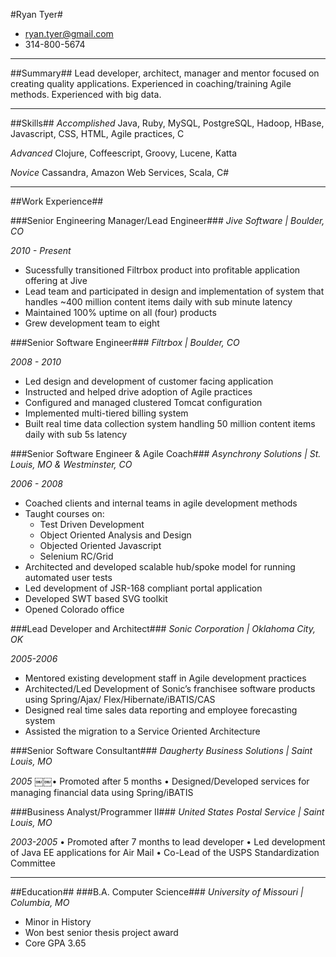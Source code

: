 #Ryan Tyer#
- ryan.tyer@gmail.com
- 314-800-5674

**** 

##Summary##
Lead developer, architect, manager and mentor focused on creating quality applications. Experienced in coaching/training Agile methods. Experienced with big data.

****

##Skills##
*Accomplished* Java, Ruby, MySQL, PostgreSQL, Hadoop, HBase, Javascript, CSS, HTML, Agile practices, C

*Advanced* Clojure, Coffeescript, Groovy, Lucene, Katta

*Novice* Cassandra, Amazon Web Services, Scala, C#

****

##Work Experience##

###Senior Engineering Manager/Lead Engineer###
*Jive Software | Boulder, CO*

*2010 - Present*

- Sucessfully transitioned Filtrbox product into profitable application offering at Jive 
- Lead team and participated in design and implementation of system that handles ~400 million content items daily with sub minute latency
- Maintained 100% uptime on all (four) products
- Grew development team to eight

###Senior Software Engineer###
*Filtrbox | Boulder, CO*

*2008 - 2010*

- Led design and development of customer facing application
- Instructed and helped drive adoption of Agile practices
- Configured and managed clustered Tomcat configuration
- Implemented multi-tiered billing system
- Built real time data collection system handling 50 million content items daily with sub 5s latency

###Senior Software Engineer & Agile Coach###
*Asynchrony Solutions | St. Louis, MO & Westminster, CO*

*2006 - 2008*


- Coached clients and internal teams in agile development methods
- Taught courses on: 
    * Test Driven Development
    * Object Oriented Analysis and Design
    * Objected Oriented Javascript
    * Selenium RC/Grid 
- Architected and developed scalable hub/spoke model for running automated user tests 
- Led development of JSR-168 compliant portal application
- Developed SWT based SVG toolkit
- Opened Colorado office

###Lead Developer and Architect###
*Sonic Corporation | Oklahoma City, OK*

*2005-2006*

- Mentored existing development staff in Agile development practices- Architected/Led Development of Sonic’s franchisee software products using Spring/Ajax/Flex/Hibernate/iBATIS/CAS- Designed real time sales data reporting and employee forecasting system- Assisted the migration to a Service Oriented Architecture

###Senior Software Consultant###
*Daugherty Business Solutions | Saint Louis, MO*

*2005*￼￼• Promoted after 5 months• Designed/Developed services for managing financial data using Spring/iBATIS
###Business Analyst/Programmer II###*United States Postal Service | Saint Louis, MO*
*2003-2005*• Promoted after 7 months to lead developer• Led development of Java EE applications for Air Mail • Co-Lead of the USPS Standardization Committee****

##Education#####B.A. Computer Science###*University of Missouri | Columbia, MO*- Minor in History
- Won best senior thesis project award
- Core GPA 3.65